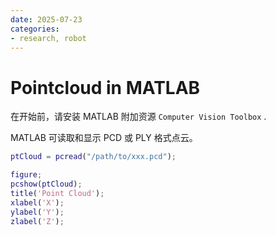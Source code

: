 ```yaml
---
date: 2025-07-23
categories:
- research, robot
---
```


# Pointcloud in MATLAB

在开始前，请安装 MATLAB 附加资源 `Computer Vision Toolbox` .

MATLAB 可读取和显示 PCD 或 PLY 格式点云。

<!-- more -->

```matlab
ptCloud = pcread("/path/to/xxx.pcd");

figure;
pcshow(ptCloud);
title('Point Cloud');
xlabel('X');
ylabel('Y');
zlabel('Z');
```
